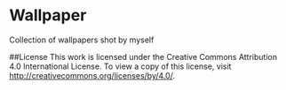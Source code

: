 # Wallpaper
Collection of wallpapers shot by myself

##License
This work is licensed under the Creative Commons Attribution 4.0 International License. To view a copy of this license, visit http://creativecommons.org/licenses/by/4.0/.
